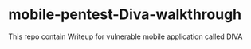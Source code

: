 # mobile-pentest-Diva-walkthrough
This repo contain Writeup for vulnerable mobile application called DIVA
